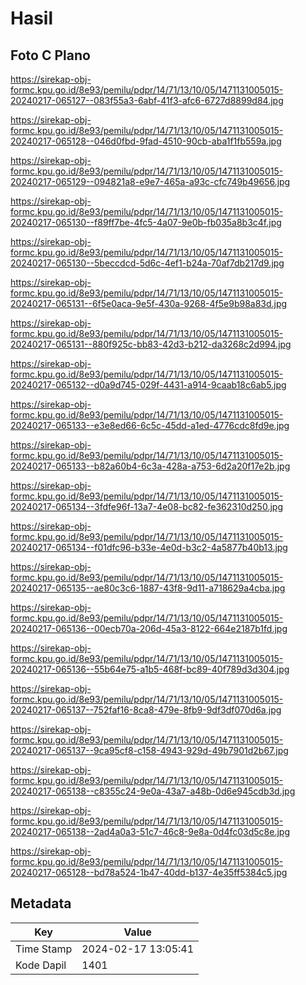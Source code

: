 # Hasil

## Foto C Plano

https://sirekap-obj-formc.kpu.go.id/8e93/pemilu/pdpr/14/71/13/10/05/1471131005015-20240217-065127--083f55a3-6abf-41f3-afc6-6727d8899d84.jpg

https://sirekap-obj-formc.kpu.go.id/8e93/pemilu/pdpr/14/71/13/10/05/1471131005015-20240217-065128--046d0fbd-9fad-4510-90cb-aba1f1fb559a.jpg

https://sirekap-obj-formc.kpu.go.id/8e93/pemilu/pdpr/14/71/13/10/05/1471131005015-20240217-065129--094821a8-e9e7-465a-a93c-cfc749b49656.jpg

https://sirekap-obj-formc.kpu.go.id/8e93/pemilu/pdpr/14/71/13/10/05/1471131005015-20240217-065130--f89ff7be-4fc5-4a07-9e0b-fb035a8b3c4f.jpg

https://sirekap-obj-formc.kpu.go.id/8e93/pemilu/pdpr/14/71/13/10/05/1471131005015-20240217-065130--5beccdcd-5d6c-4ef1-b24a-70af7db217d9.jpg

https://sirekap-obj-formc.kpu.go.id/8e93/pemilu/pdpr/14/71/13/10/05/1471131005015-20240217-065131--6f5e0aca-9e5f-430a-9268-4f5e9b98a83d.jpg

https://sirekap-obj-formc.kpu.go.id/8e93/pemilu/pdpr/14/71/13/10/05/1471131005015-20240217-065131--880f925c-bb83-42d3-b212-da3268c2d994.jpg

https://sirekap-obj-formc.kpu.go.id/8e93/pemilu/pdpr/14/71/13/10/05/1471131005015-20240217-065132--d0a9d745-029f-4431-a914-9caab18c6ab5.jpg

https://sirekap-obj-formc.kpu.go.id/8e93/pemilu/pdpr/14/71/13/10/05/1471131005015-20240217-065133--e3e8ed66-6c5c-45dd-a1ed-4776cdc8fd9e.jpg

https://sirekap-obj-formc.kpu.go.id/8e93/pemilu/pdpr/14/71/13/10/05/1471131005015-20240217-065133--b82a60b4-6c3a-428a-a753-6d2a20f17e2b.jpg

https://sirekap-obj-formc.kpu.go.id/8e93/pemilu/pdpr/14/71/13/10/05/1471131005015-20240217-065134--3fdfe96f-13a7-4e08-bc82-fe362310d250.jpg

https://sirekap-obj-formc.kpu.go.id/8e93/pemilu/pdpr/14/71/13/10/05/1471131005015-20240217-065134--f01dfc96-b33e-4e0d-b3c2-4a5877b40b13.jpg

https://sirekap-obj-formc.kpu.go.id/8e93/pemilu/pdpr/14/71/13/10/05/1471131005015-20240217-065135--ae80c3c6-1887-43f8-9d11-a718629a4cba.jpg

https://sirekap-obj-formc.kpu.go.id/8e93/pemilu/pdpr/14/71/13/10/05/1471131005015-20240217-065136--00ecb70a-206d-45a3-8122-664e2187b1fd.jpg

https://sirekap-obj-formc.kpu.go.id/8e93/pemilu/pdpr/14/71/13/10/05/1471131005015-20240217-065136--55b64e75-a1b5-468f-bc89-40f789d3d304.jpg

https://sirekap-obj-formc.kpu.go.id/8e93/pemilu/pdpr/14/71/13/10/05/1471131005015-20240217-065137--752faf16-8ca8-479e-8fb9-9df3df070d6a.jpg

https://sirekap-obj-formc.kpu.go.id/8e93/pemilu/pdpr/14/71/13/10/05/1471131005015-20240217-065137--9ca95cf8-c158-4943-929d-49b7901d2b67.jpg

https://sirekap-obj-formc.kpu.go.id/8e93/pemilu/pdpr/14/71/13/10/05/1471131005015-20240217-065138--c8355c24-9e0a-43a7-a48b-0d6e945cdb3d.jpg

https://sirekap-obj-formc.kpu.go.id/8e93/pemilu/pdpr/14/71/13/10/05/1471131005015-20240217-065138--2ad4a0a3-51c7-46c8-9e8a-0d4fc03d5c8e.jpg

https://sirekap-obj-formc.kpu.go.id/8e93/pemilu/pdpr/14/71/13/10/05/1471131005015-20240217-065128--bd78a524-1b47-40dd-b137-4e35ff5384c5.jpg


## Metadata

| Key        | Value               |
| ---------- | ------------------- |
| Time Stamp | 2024-02-17 13:05:41 |
| Kode Dapil | 1401                |



